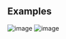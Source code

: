 ## Examples

![image](https://github.com/user-attachments/assets/67d5d288-bca1-4a5a-8a5c-0c1c76d712ab)
![image](https://github.com/user-attachments/assets/c08b75ad-5382-40b9-987f-c5dc86ef4f94)
